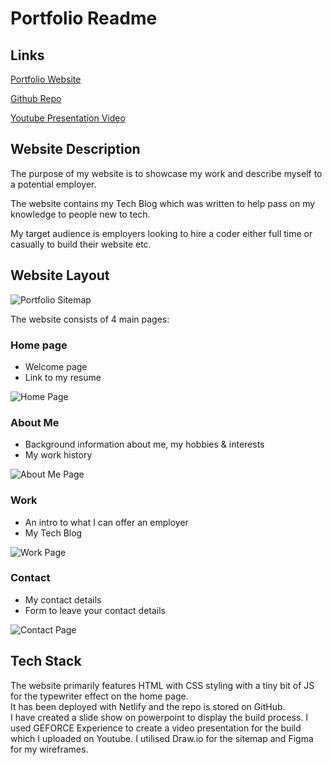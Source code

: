 # **Portfolio Readme**

## Links

[Portfolio Website](https://bradarchbold.netlify.app/)

[Github Repo](https://github.com/boldybread/BradleyArchbold_T1A2)

[Youtube Presentation Video](https://youtu.be/W5xgumDchFM)

## Website Description

The purpose of my website is to showcase my work and describe myself to a potential employer.  

The website contains my Tech Blog which was written to help pass on my knowledge to people new to tech.  

My target audience is employers looking to hire a coder either full time or casually to build their website etc.

## Website Layout

![Portfolio Sitemap](../BradleyArchbold_T1A2/docs/Sitemap/Portfolio_sitemap_T1A2.drawio.png)

The website consists of 4 main pages:

### Home page  

- Welcome page
- Link to my resume

![Home Page](../BradleyArchbold_T1A2/docs/Website_Screenshots/HP_Screenshot.png)

### About Me  

- Background information about me, my hobbies & interests
- My work history

![About Me Page](../BradleyArchbold_T1A2/docs/Website_Screenshots/AMP_Screenshot.png)

### Work  

- An intro to what I can offer an employer
- My Tech Blog

![Work Page](../BradleyArchbold_T1A2/docs/Website_Screenshots/WP_Screenshot.png)

### Contact

- My contact details
- Form to leave your contact details

![Contact Page](../BradleyArchbold_T1A2/docs/Website_Screenshots/CP_Screenshot.png)  

## Tech Stack

The website primarily features HTML with CSS styling with a tiny bit of JS for the typewriter effect on the home page.  
It has been deployed with Netlify and the repo is stored on GitHub.  
I have created a slide show on powerpoint to display the build process. I used GEFORCE Experience to create a video presentation for the build which I uploaded on Youtube. I utilised Draw.io for the sitemap and Figma for my wireframes.
